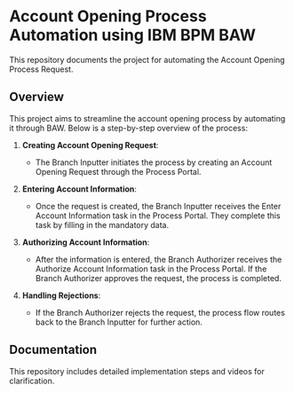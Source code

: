 # Account Opening Process Automation using IBM BPM BAW 

This repository documents the project for automating the Account Opening Process Request.

## Overview

This project aims to streamline the account opening process by automating it through BAW. Below is a step-by-step overview of the process:

1. **Creating Account Opening Request**:
   - The Branch Inputter initiates the process by creating an Account Opening Request through the Process Portal.

2. **Entering Account Information**:
   - Once the request is created, the Branch Inputter receives the Enter Account Information task in the Process Portal. They complete this task by filling in the mandatory data.

3. **Authorizing Account Information**:
   - After the information is entered, the Branch Authorizer receives the Authorize Account Information task in the Process Portal. If the Branch Authorizer approves the request, the process is completed.

4. **Handling Rejections**:
   - If the Branch Authorizer rejects the request, the process flow routes back to the Branch Inputter for further action.

## Documentation

This repository includes detailed implementation steps and videos for clarification.
